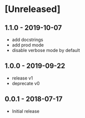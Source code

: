 # [Unreleased]

## 1.1.0 - 2019-10-07
- add docstrings
- add prod mode
- disable verbose mode by default

## 1.0.0 - 2019-09-22
- release v1
- deprecate v0 

## 0.0.1 - 2018-07-17
- Initial release
